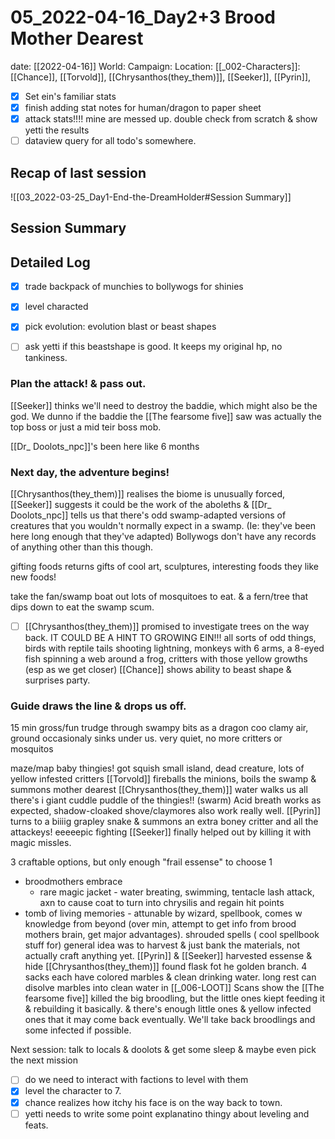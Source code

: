 # 05_2022-04-16_Day2+3 Brood Mother Dearest
date: [[2022-04-16]]
World:
Campaign:
Location:
[[_002-Characters]]: [[Chance]], [[Torvold]], [[Chrysanthos(they_them)]], [[Seeker]], [[Pyrin]],
 - [x] Set ein's familiar stats
 - [x] finish adding stat notes for human/dragon to paper sheet
 - [x] attack stats!!!! mine are messed up. double check from scratch & show yetti the results
 - [ ] dataview query for all todo's somewhere.
## Recap of last session
![[03_2022-03-25_Day1-End-the-DreamHolder#Session Summary]]
## Session Summary


## Detailed Log
- [x] trade backpack of munchies to bollywogs for shinies
- [x] level characted
- [x] pick evolution: evolution blast or beast shapes

- [ ] ask yetti if this beastshape is good. It keeps my original hp, no tankiness.

### Plan the attack! & pass out.
[[Seeker]] thinks we'll need to destroy the baddie, which might also be the god.
We dunno if the baddie the [[The fearsome five]] saw was actually the top boss or just a mid teir boss mob.

[[Dr_ Doolots_npc]]'s been here like 6 months

### Next day, the adventure begins!
[[Chrysanthos(they_them)]] realises the biome is unusually forced, [[Seeker]] suggests it could be the work of the aboleths
& [[Dr_ Doolots_npc]] tells us that there's odd swamp-adapted versions of creatures that you wouldn't normally expect in a swamp. (Ie: they've been here long enough that they've adapted)
Bollywogs don't have any records of anything other than this though.

gifting foods returns gifts of cool art, sculptures, interesting foods
they like new foods! 

take the fan/swamp boat out
lots of mosquitoes to eat. & a fern/tree that dips down to eat the swamp scum.
- [ ] [[Chrysanthos(they_them)]] promised to investigate trees on the way back. IT COULD BE A HINT TO GROWING EIN!!!
all sorts of odd things, birds with reptile tails shooting lightning, monkeys with 6 arms, a 8-eyed fish spinning a web around a frog, critters with those yellow growths (esp as we get closer)
[[Chance]] shows ability to beast shape & surprises party.

### Guide draws the line & drops us off.
15 min gross/fun trudge through swampy bits as a dragon
coo clamy air, ground occasionaly sinks under us. very quiet, no more critters or mosquitos

maze/map
baby thingies! got squish
small island, dead creature, lots of yellow infested critters
[[Torvold]] fireballs the minions, boils the swamp & summons mother dearest
[[Chrysanthos(they_them)]] water walks us all
there's i giant cuddle puddle of the thingies!! (swarm)
Acid breath works as expected, shadow-cloaked shove/claymores also work really well.
[[Pyrin]] turns to a biiiig grapley snake & summons an extra boney critter and all the attackeys!
eeeeepic fighting
[[Seeker]] finally helped out by killing it with magic missles.

3 craftable options, but only enough "frail essense" to choose 1
- broodmothers embrace
	- rare magic jacket - water breating, swimming, tentacle lash attack, axn to cause coat to turn into chrysilis and regain hit points
- tomb of living memories - attunable by wizard, spellbook, comes w knowledge from beyond (over min, attempt to get info from brood mothers brain, get major advantages). shrouded spells ( cool spellbook stuff for)
general idea was to harvest & just bank the materials, not actually craft anything yet.
[[Pyrin]] & [[Seeker]] harvested essense & hide
[[Chrysanthos(they_them)]] found flask fot he golden branch. 4 sacks each have colored marbles & clean drinking water. long rest can disolve marbles into clean water in [[_006-LOOT]]
Scans show the [[The fearsome five]] killed the big broodling, but the little ones kiept feeding it & rebuilding it basically. & there's enough little ones & yellow infected ones that it may come back eventually. 
We'll take back broodlings and some infected if possible.

Next session: talk to locals & doolots & get some sleep & maybe even pick the next mission
- [ ] do we need to interact with factions to level with them
- [x] level the character to 7.
- [x] chance realizes how itchy his face is on the way back to town.
- [ ] yetti needs to write some point explanatino thingy about leveling and feats.